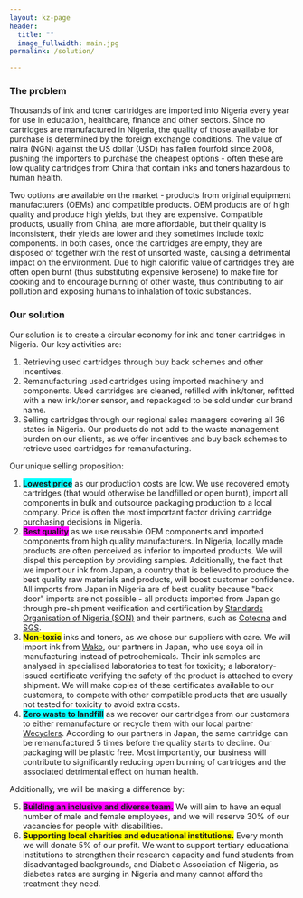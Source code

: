 ```yaml
---
layout: kz-page
header:
  title: ""
  image_fullwidth: main.jpg
permalink: /solution/

---
```

### The problem

Thousands of ink and toner cartridges are imported into Nigeria every year for use in education, healthcare, finance and other sectors. 
Since no cartridges are manufactured in Nigeria, the quality of those available for purchase is determined by the foreign exchange conditions. 
The value of naira (NGN) against the US dollar (USD) has fallen fourfold since 2008, pushing the importers to purchase the cheapest options - often these are low quality cartridges from China that contain inks and toners hazardous to human health.

Two options are available on the market - products from original equipment manufacturers (OEMs) and compatible products.
OEM products are of high quality and produce high yields, but they are expensive. 
Compatible products, usually from China, are more affordable, but their quality is inconsistent, their yields are lower and they sometimes include toxic components.
In both cases, once the cartridges are empty, they are disposed of together with the rest of unsorted waste, causing a detrimental impact on the environment.
Due to high calorific value of cartridges they are often open burnt (thus substituting expensive kerosene) to make fire for cooking and to encourage burning of other waste, thus contributing to air pollution and exposing humans to inhalation of toxic substances.


### Our solution

Our solution is to create a circular economy for ink and toner cartridges in Nigeria. Our key activities are: 
1. Retrieving used cartridges through buy back schemes and other incentives.
2. Remanufacturing used cartridges using imported machinery and components. 
Used cartridges are cleaned, refilled with ink/toner, refitted with a new ink/toner sensor, and repackaged to be sold under our brand name. 
3. Selling cartridges through our regional sales managers covering all 36 states in Nigeria. 
Our products do not add to the waste management burden on our clients, as we offer incentives and buy back schemes to retrieve used cartridges for remanufacturing.

Our unique selling proposition:
1. <b style="background-color: #00FFFF;">Lowest price</b> as our production costs are low. We use recovered empty cartridges (that would otherwise be landfilled or open burnt), import all components in bulk and outsource packaging production to a local company. 
Price is often the most important factor driving cartridge purchasing decisions in Nigeria.
2. <b style="background-color: #FF00FF;">Best quality</b> as we use reusable OEM components and imported components from high quality manufacturers.
In Nigeria, locally made products are often perceived as inferior to imported products.
We will dispel this perception by providing samples. 
Additionally, the fact that we import our ink from Japan, a country that is believed to produce the best quality raw materials and products, will boost customer confidence.
All imports from Japan in Nigeria are of best quality because "back door" imports are not possible - all products imported from Japan go through pre-shipment verification and certification by [Standards Organisation of Nigeria (SON)][13] and their partners, such as [Cotecna][11] and [SGS][12]. 
2. <b style="background-color: #FFFF00;">Non-toxic</b> inks and toners, as we chose our suppliers with care.
We will import ink from [Wako][2], our partners in Japan, who use soya oil in manufacturing instead of petrochemicals. 
Their ink samples are analysed in specialised laboratories to test for toxicity; a laboratory-issued certificate verifying the safety of the product is attached to every shipment.
We will make copies of these certificates available to our customers, to compete with other compatible products that are usually not tested for toxicity to avoid extra costs.
4. <b style="background-color: #00FFFF;">Zero waste to landfill</b> as we recover our cartridges from our customers to either remanufacture or recycle them with our local partner [Wecyclers][1]. According to our partners in Japan, the same cartridge can be remanufactured 5 times before the quality starts to decline. Our packaging will be plastic free. Most importantly, our business will contribute to significantly reducing open burning of cartridges and the associated detrimental effect on human health.

Additionally, we will be making a difference by:
<ol start="5">
  <li>
    <b style="background-color: #FF00FF;">Building an inclusive and diverse team.</b>
    We will aim to have an equal number of male and female employees, and we will reserve 30% of our vacancies for people with disabilities.
  </li>
  <li>
    <b style="background-color: #FFFF00;">Supporting local charities and educational institutions.</b>
    Every month we will donate 5% of our profit.
    We want to support tertiary educational institutions to strengthen their research capacity and fund students from disadvantaged backgrounds, and Diabetic Association of Nigeria, as diabetes rates are surging in Nigeria and many cannot afford the treatment they need.
  </li>
</ol>

[1]: https://www.wecyclers.com/
[2]: http://www.wako-janibis.co.jp/english/products.html
[3]: https://data.worldbank.org/indicator/SP.POP.0014.TO.ZS?locations=NG
[4]: https://data.worldbank.org/indicator/SE.ADT.1524.LT.ZS?locations=NG
[5]: https://cvcnigeria.org/
[6]: https://net.nbte.gov.ng/
[7]: https://samudra.world/
[8]: https://www.eleftheria-egel.com/
[9]: http://www.ro-marong.com/
[10]: https://www.africabizinfo.com/NG/dartun-technologies-nig-ltd-0802-300-5111
[11]: https://www.cotecna.com/en/locations/nigeria
[12]: https://www.sgs.com.ng/
[13]: https://www.iso.org/member/1982.html
[14]: https://ng-check.com/association-of-office-equipment-technicians-of-nigeria/1456125.html
[15]: https://www.isa-germany.com/en/homepage/
[16]: https://portal.citn.org/
[17]: https://www.itfglobal.org/en/sector/road-transport/nurtw-project
[18]: https://www.hubspot.com/products/crm
[19]: http://www.ncceonline.edu.ng/aboutus.php
[20]: /list-of-customers/
[21]: https://www.etira.org/
